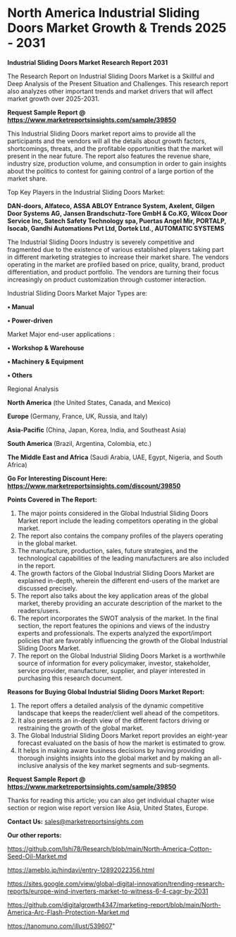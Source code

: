 # North America Industrial Sliding Doors Market Growth & Trends 2025 - 2031

<strong>Industrial Sliding Doors Market Research Report 2031</strong>

The Research Report on Industrial Sliding Doors Market is a Skillful and Deep Analysis of the Present Situation and Challenges. This research report also analyzes other important trends and market drivers that will affect market growth over 2025-2031.

<strong>Request Sample Report @ <a href=https://www.marketreportsinsights.com/sample/39850>https://www.marketreportsinsights.com/sample/39850</a></strong>

This Industrial Sliding Doors market report aims to provide all the participants and the vendors will all the details about growth factors, shortcomings, threats, and the profitable opportunities that the market will present in the near future. The report also features the revenue share, industry size, production volume, and consumption in order to gain insights about the politics to contest for gaining control of a large portion of the market share.

Top Key Players in the Industrial Sliding Doors Market:

<strong>DAN-doors, Alfateco, ASSA ABLOY Entrance System, Axelent, Gilgen Door Systems AG, Jansen Brandschutz-Tore GmbH & Co.KG, Wilcox Door Service Inc, Satech Safety Technology spa, Puertas Angel Mir, PORTALP, Isocab, Gandhi Automations Pvt Ltd, Dortek Ltd., AUTOMATIC SYSTEMS</strong>

The Industrial Sliding Doors Industry is severely competitive and fragmented due to the existence of various established players taking part in different marketing strategies to increase their market share. The vendors operating in the market are profiled based on price, quality, brand, product differentiation, and product portfolio. The vendors are turning their focus increasingly on product customization through customer interaction.

Industrial Sliding Doors Market Major Types are:

<strong>•  Manual

•  Power-driven</strong>

Market Major end-user applications :

<strong>•  Workshop & Warehouse

•  Machinery & Equipment

•  Others</strong>

Regional Analysis

</u><strong><b>North America</b></strong> (the United States, Canada, and Mexico)

<strong><b>Europe </b></strong>(Germany, France, UK, Russia, and Italy)

<strong><b>Asia-Pacific</b></strong> (China, Japan, Korea, India, and Southeast Asia)

<strong><b>South America</b></strong> (Brazil, Argentina, Colombia, etc.)

<strong><b>The Middle East and Africa</b></strong> (Saudi Arabia, UAE, Egypt, Nigeria, and South Africa)

<strong>Go For Interesting Discount Here: <a href=https://www.marketreportsinsights.com/discount/39850>https://www.marketreportsinsights.com/discount/39850</a></strong>

<strong>Points Covered in The Report:</strong>
<ol>
  <li>The major points considered in the Global Industrial Sliding Doors Market report include the leading competitors operating in the global market.</li>
  <li>The report also contains the company profiles of the players operating in the global market.</li>
  <li>The manufacture, production, sales, future strategies, and the technological capabilities of the leading manufacturers are also included in the report.</li>
  <li>The growth factors of the Global Industrial Sliding Doors Market are explained in-depth, wherein the different end-users of the market are discussed precisely.</li>
  <li>The report also talks about the key application areas of the global market, thereby providing an accurate description of the market to the readers/users.</li>
  <li>The report incorporates the SWOT analysis of the market. In the final section, the report features the opinions and views of the industry experts and professionals. The experts analyzed the export/import policies that are favorably influencing the growth of the Global Industrial Sliding Doors Market.</li>
  <li>The report on the Global Industrial Sliding Doors Market is a worthwhile source of information for every policymaker, investor, stakeholder, service provider, manufacturer, supplier, and player interested in purchasing this research document.</li>
</ol>
<strong>Reasons for Buying Global Industrial Sliding Doors Market Report:</strong>

<ol>
  <li>The report offers a detailed analysis of the dynamic competitive landscape that keeps the reader/client well ahead of the competitors.</li>
  <li>It also presents an in-depth view of the different factors driving or restraining the growth of the global market.</li>
  <li>The Global Industrial Sliding Doors Market report provides an eight-year forecast evaluated on the basis of how the market is estimated to grow.</li>
  <li>It helps in making aware business decisions by having providing thorough insights insights into the global market and by making an all-inclusive analysis of the key market segments and sub-segments.</li>
</ol>
<strong>Request Sample Report @ <a href=https://www.marketreportsinsights.com/sample/39850>https://www.marketreportsinsights.com/sample/39850</a></strong>


Thanks for reading this article; you can also get individual chapter wise section or region wise report version like Asia, United States, Europe.

<strong>Contact Us:</strong>
sales@marketreportsinsights.com

<strong>Our other reports:</strong>

<a href=https://github.com/Ishi78/Research/blob/main/North-America-Cotton-Seed-Oil-Market.md>https://github.com/Ishi78/Research/blob/main/North-America-Cotton-Seed-Oil-Market.md</a>

<a href=https://ameblo.jp/hindavi/entry-12892022356.html>https://ameblo.jp/hindavi/entry-12892022356.html</a>

<a href=https://sites.google.com/view/global-digital-innovation/trending-research-reports/europe-wind-inverters-market-to-witness-6-4-cagr-by-2031>https://sites.google.com/view/global-digital-innovation/trending-research-reports/europe-wind-inverters-market-to-witness-6-4-cagr-by-2031</a>

<a href=https://github.com/digitalgrowth4347/marketing-report/blob/main/North-America-Arc-Flash-Protection-Market.md>https://github.com/digitalgrowth4347/marketing-report/blob/main/North-America-Arc-Flash-Protection-Market.md</a>

<a href=https://tanomuno.com/illust/539607>https://tanomuno.com/illust/539607</a>"

